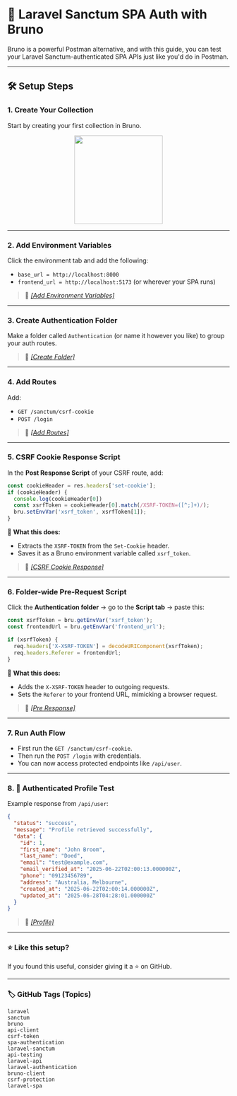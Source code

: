 
# 🔐 Laravel Sanctum SPA Auth with Bruno

Bruno is a powerful Postman alternative, and with this guide, you can test your Laravel Sanctum-authenticated SPA APIs just like you'd do in Postman.

---

## 🛠️ Setup Steps

### 1. Create Your Collection
Start by creating your first collection in Bruno.  
<p align="center">
  <img src="https://www.maikeru-desu.quest/sanctum-bruno/1_create_collection.png" width="200">
</p>

---

### 2. Add Environment Variables
Click the environment tab and add the following:
- `base_url = http://localhost:8000`
- `frontend_url = http://localhost:5173` (or wherever your SPA runs)

> 📸 [*[Add Environment Variables]*](https://www.maikeru-desu.quest/sanctum-bruno/2.png)

---

### 3. Create Authentication Folder
Make a folder called `Authentication` (or name it however you like) to group your auth routes.

> 📸 [*[Create Folder]*](https://www.maikeru-desu.quest/sanctum-bruno/3.png)

---

### 4. Add Routes
Add:
- `GET /sanctum/csrf-cookie`
- `POST /login`

> 📸 [*[Add Routes]*](https://www.maikeru-desu.quest/sanctum-bruno/4.png)

---

### 5. CSRF Cookie Response Script

In the **Post Response Script** of your CSRF route, add:

```js
const cookieHeader = res.headers['set-cookie'];
if (cookieHeader) {
  console.log(cookieHeader[0])
  const xsrfToken = cookieHeader[0].match(/XSRF-TOKEN=([^;]+)/);
  bru.setEnvVar('xsrf_token', xsrfToken[1]);
}
```

🧠 **What this does:**
- Extracts the `XSRF-TOKEN` from the `Set-Cookie` header.
- Saves it as a Bruno environment variable called `xsrf_token`.

> 📸 [*[CSRF Cookie Response]*](https://www.maikeru-desu.quest/sanctum-bruno/5.png)

---

### 6. Folder-wide Pre-Request Script

Click the **Authentication folder** → go to the **Script tab** → paste this:

```js
const xsrfToken = bru.getEnvVar('xsrf_token');
const frontendUrl = bru.getEnvVar('frontend_url');

if (xsrfToken) {
  req.headers['X-XSRF-TOKEN'] = decodeURIComponent(xsrfToken);
  req.headers.Referer = frontendUrl;
}
```

🧠 **What this does:**
- Adds the `X-XSRF-TOKEN` header to outgoing requests.
- Sets the `Referer` to your frontend URL, mimicking a browser request.

> 📸 [*[Pre Response]*](https://www.maikeru-desu.quest/sanctum-bruno/6.png)

---

### 7. Run Auth Flow
- First run the `GET /sanctum/csrf-cookie`.
- Then run the `POST /login` with credentials.
- You can now access protected endpoints like `/api/user`.

---

### 8. 🔐 Authenticated Profile Test

Example response from `/api/user`:

```json
{
  "status": "success",
  "message": "Profile retrieved successfully",
  "data": {
    "id": 1,
    "first_name": "John Broom",
    "last_name": "Doed",
    "email": "test@example.com",
    "email_verified_at": "2025-06-22T02:00:13.000000Z",
    "phone": "09123456789",
    "address": "Australia, Melbourne",
    "created_at": "2025-06-22T02:00:14.000000Z",
    "updated_at": "2025-06-28T04:28:01.000000Z"
  }
}
```

> 📸 [*[Profile]*](https://www.maikeru-desu.quest/sanctum-bruno/2.png)

---

### ⭐️ Like this setup?
If you found this useful, consider giving it a ⭐️ on GitHub.

---

### 🏷 GitHub Tags (Topics)

```
laravel
sanctum
bruno
api-client
csrf-token
spa-authentication
laravel-sanctum
api-testing
laravel-api
laravel-authentication
bruno-client
csrf-protection
laravel-spa
```
